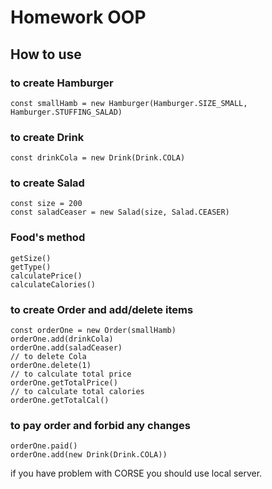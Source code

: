 # Homework OOP
## How to use
### to create Hamburger
```
const smallHamb = new Hamburger(Hamburger.SIZE_SMALL, Hamburger.STUFFING_SALAD)
```
### to create Drink
```
const drinkCola = new Drink(Drink.COLA)
```
### to create Salad
```
const size = 200
const saladCeaser = new Salad(size, Salad.CEASER)
```
### Food's method
```
getSize()
getType() 
calculatePrice()
calculateCalories() 
```

### to create Order and add/delete items
```
const orderOne = new Order(smallHamb)
orderOne.add(drinkCola)
orderOne.add(saladCeaser)
// to delete Cola
orderOne.delete(1)
// to calculate total price
orderOne.getTotalPrice() 
// to calculate total calories
orderOne.getTotalCal() 
```

### to pay order and forbid any changes

```
orderOne.paid()
orderOne.add(new Drink(Drink.COLA))  
```

if you have problem with CORSE you should use local server.
